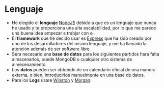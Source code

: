 # Lenguaje
- He elegido el **lenguaje** [NodeJS](https://nodejs.org/es/) debido a que es un lenguaje que nunca he usado y te proporciona una alta escalabilidad, por lo que me parece una buena idea empezar a trabjar con el.
- El **framework** que he decido usar es [Express](https://expressjs.com/es/) que ha sido creado por uno de los desarrolladores del mismo lenguaje, y me ha llamado la atención además de ser software libre. 
- Sera necesario una **base de datos** para los siguientes partidos hará falta almacenarlos, puede MongoDB o cualquier otro sistema de almecenamiento.
- Los **datos** pueden ser obtenido de un calendario oficial de una manera externa, o bien, introducirlos manuelmente en una base de datos.
- Para los **Logs**  usare [Winston](https://github.com/winstonjs/winston) y [Morgan](https://github.com/expressjs/morgan).
